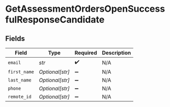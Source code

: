 # GetAssessmentOrdersOpenSuccessfulResponseCandidate


## Fields

| Field              | Type               | Required           | Description        |
| ------------------ | ------------------ | ------------------ | ------------------ |
| `email`            | *str*              | :heavy_check_mark: | N/A                |
| `first_name`       | *Optional[str]*    | :heavy_minus_sign: | N/A                |
| `last_name`        | *Optional[str]*    | :heavy_minus_sign: | N/A                |
| `phone`            | *Optional[str]*    | :heavy_minus_sign: | N/A                |
| `remote_id`        | *Optional[str]*    | :heavy_minus_sign: | N/A                |